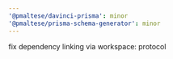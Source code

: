 ```yaml
---
'@pmaltese/davinci-prisma': minor
'@pmaltese/prisma-schema-generator': minor
---
```


fix dependency linking via workspace: protocol

